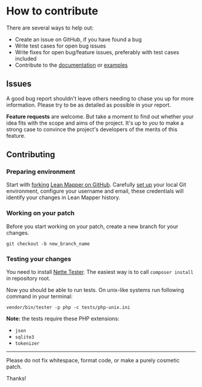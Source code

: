 # How to contribute

There are several ways to help out:

* Create an issue on GitHub, if you have found a bug
* Write test cases for open bug issues
* Write fixes for open bug/feature issues, preferably with test cases included
* Contribute to the [documentation](https://github.com/LeanMapper/LeanMapper.github.io) or [examples](https://github.com/LeanMapper/examples)


## Issues

A good bug report shouldn't leave others needing to chase you up for more
information. Please try to be as detailed as possible in your report.

**Feature requests** are welcome. But take a moment to find out whether your idea
fits with the scope and aims of the project. It's up to *you* to make a strong
case to convince the project's developers of the merits of this feature.


## Contributing

### Preparing environment

Start with [forking](https://help.github.com/articles/fork-a-repo) [Lean Mapper on GitHub](https://github.com/Tharos/LeanMapper).
Carefully [set up](https://help.github.com/articles/set-up-git) your local Git environment, configure your username and email, these credentials will identify your changes in Lean Mapper history.


### Working on your patch

Before you start working on your patch, create a new branch for your changes.

```
git checkout -b new_branch_name
```


### Testing your changes

You need to install [Nette Tester](https://tester.nette.org/). The easiest way is to call `composer install` in repository root.

Now you should be able to run tests. On unix-like systems run following command in your terminal:

```
vendor/bin/tester -p php -c tests/php-unix.ini
```

**Note:** the tests require these PHP extensions:

* `json`
* `sqlite3`
* `tokenizer`

----

Please do not fix whitespace, format code, or make a purely cosmetic patch.

Thanks!
